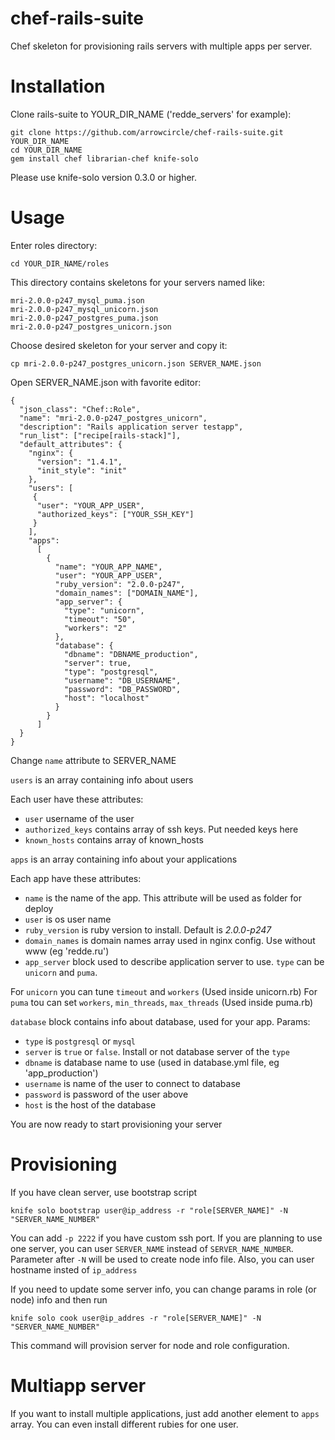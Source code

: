 chef-rails-suite
================

Chef skeleton for provisioning rails servers with multiple apps per server.

# Installation
Clone rails-suite to YOUR_DIR_NAME ('redde_servers' for example):
	
	git clone https://github.com/arrowcircle/chef-rails-suite.git YOUR_DIR_NAME
	cd YOUR_DIR_NAME
	gem install chef librarian-chef knife-solo

Please use knife-solo version 0.3.0 or higher.
	
# Usage
Enter roles directory:

	cd YOUR_DIR_NAME/roles
	
This directory contains skeletons for your servers named like:

	mri-2.0.0-p247_mysql_puma.json
	mri-2.0.0-p247_mysql_unicorn.json
	mri-2.0.0-p247_postgres_puma.json
	mri-2.0.0-p247_postgres_unicorn.json
	
Choose desired skeleton for your server and copy it:

	cp mri-2.0.0-p247_postgres_unicorn.json SERVER_NAME.json
	
Open SERVER_NAME.json with favorite editor:

	{
  	  "json_class": "Chef::Role",
      "name": "mri-2.0.0-p247_postgres_unicorn",
      "description": "Rails application server testapp",
      "run_list": ["recipe[rails-stack]"],
      "default_attributes": {
        "nginx": {
          "version": "1.4.1",
          "init_style": "init"
        },
        "users": [
         {
          "user": "YOUR_APP_USER",
          "authorized_keys": ["YOUR_SSH_KEY"]
         }
        ],
        "apps":
          [
            {
              "name": "YOUR_APP_NAME",
              "user": "YOUR_APP_USER",
              "ruby_version": "2.0.0-p247",
              "domain_names": ["DOMAIN_NAME"],
              "app_server": {
                "type": "unicorn",
                "timeout": "50",
                "workers": "2"
              },
              "database": {
                "dbname": "DBNAME_production",
                "server": true,
                "type": "postgresql",
                "username": "DB_USERNAME",
                "password": "DB_PASSWORD",
                "host": "localhost"
              }
            }
          ]
      }
    }
    
Change `name` attribute to SERVER_NAME

`users` is an array containing info about users

Each user have these attributes:

* `user` username of the user
* `authorized_keys` contains array of ssh keys. Put needed keys here
* `known_hosts` contains array of known_hosts

`apps` is an array containing info about your applications

Each app have these attributes:

* `name` is the name of the app. This attribute will be used as folder for deploy
* `user` is os user name
* `ruby_version` is ruby version to install. Default is *2.0.0-p247*
* `domain_names` is domain names array used in nginx config. Use without www (eg 'redde.ru')
* `app_server` block used to describe application server to use. `type` can be `unicorn` and `puma`.

For `unicorn` you can tune `timeout` and `workers` (Used inside unicorn.rb)
For `puma` tou can set `workers`, `min_threads`, `max_threads` (Used inside puma.rb)

`database` block contains info about database, used for your app. Params:

* `type` is `postgresql` or `mysql`
* `server` is `true` or `false`. Install or not database server of the `type`
* `dbname` is database name to use (used in database.yml file, eg 'app_production')
* `username` is name of the user to connect to database
* `password` is password of the user above
* `host` is the host of the database

You are now ready to start provisioning your server

# Provisioning
If you have clean server, use bootstrap script

	knife solo bootstrap user@ip_address -r "role[SERVER_NAME]" -N "SERVER_NAME_NUMBER"
	
You can add `-p 2222` if you have custom ssh port. If you are planning to use one server, you can user `SERVER_NAME` instead of `SERVER_NAME_NUMBER`. Parameter after `-N` will be used to create node info file. Also, you can user hostname insted of `ip_address`

If you need to update some server info, you can change params in role (or node) info and then run

	knife solo cook user@ip_addres -r "role[SERVER_NAME]" -N "SERVER_NAME_NUMBER" 

This command will provision server for node and role configuration.

# Multiapp server
If you want to install multiple applications, just add another element to `apps` array. You can even install different rubies for one user.

